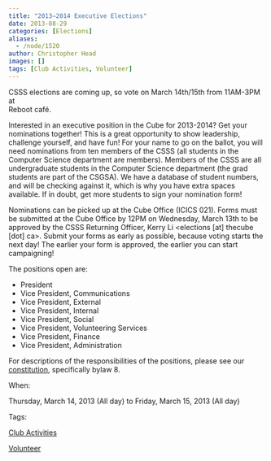 ```yaml
---
title: "2013–2014 Executive Elections"
date: 2013-08-29
categories: [Elections]
aliases:
  - /node/1520
author: Christopher Head
images: []
tags: [Club Activities, Volunteer]
---
```


CSSS elections are coming up, so vote on March 14th/15th from 11AM-3PM at \
Reboot café.

Interested in an executive position in the Cube for 2013-2014? Get your nominations together! This is a great opportunity to show leadership, challenge yourself, and have fun! For your name to go on the ballot, you will need nominations from ten members of the CSSS (all students in the Computer Science department are members). Members of the CSSS are all undergraduate students in the Computer Science department (the grad students are part of the CSGSA). We have a database of student numbers, and will be checking against it, which is why you have extra spaces available. If in doubt, get more students to sign your nomination form!

Nominations can be picked up at the Cube Office (ICICS 021). Forms must be submitted at the Cube Office by 12PM on Wednesday, March 13th to be approved by the CSSS Returning Officer, Kerry Li <elections \[at\] thecube \[dot\] ca>. Submit your forms as early as possible, because voting starts the next day! The earlier your form is approved, the earlier you can start campaigning!

The positions open are:

*   President
*   Vice President, Communications
*   Vice President, External
*   Vice President, Internal
*   Vice President, Social
*   Vice President, Volunteering Services
*   Vice President, Finance
*   Vice President, Administration

For descriptions of the responsibilities of the positions, please see our [constitution](/files/constitution-20130304.pdf), specifically bylaw 8.

When: 

Thursday, March 14, 2013 (All day) to Friday, March 15, 2013 (All day)

Tags: 

[Club Activities](/club)

[Volunteer](/club/volunteer)
